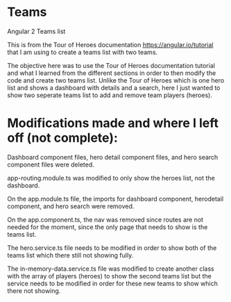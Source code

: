 # Teams
Angular 2 Teams list 

This is from the Tour of Heroes documentation https://angular.io/tutorial that I am using to create a teams list with two teams.

The objective here was to use the Tour of Heroes documentation tutorial and what I learned from the different sections in order to then modify the code and create two teams list. Unlike the Tour of Heroes which is one hero list and shows a dashboard with details and a search, here I just wanted to show two seperate teams list to add and remove team players (heroes). 

# Modifications made and where I left off (not complete): 

Dashboard component files, hero detail component files, and hero search component files were deleted.

app-routing.module.ts was modified to only show the heroes list, not the dashboard.

On the app.module.ts file, the imports for dashboard component, herodetail component, and hero search were removed. 

On the app.component.ts, the nav was removed since routes are not needed for the moment, since the only page that needs to show is the teams list. 

The hero.service.ts file needs to be modified in order to show both of the teams list which there still not showing fully. 

The in-memory-data.service.ts file was modified to create another class with the array of players (heroes) to show the second teams list but the service needs to be modified in order for these new teams to show which there not showing. 
